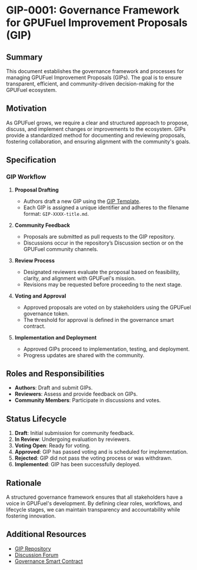 # GIP-0001: Governance Framework for GPUFuel Improvement Proposals (GIP)

## Summary
This document establishes the governance framework and processes for managing GPUFuel Improvement Proposals (GIPs). The goal is to ensure transparent, efficient, and community-driven decision-making for the GPUFuel ecosystem.

## Motivation
As GPUFuel grows, we require a clear and structured approach to propose, discuss, and implement changes or improvements to the ecosystem. GIPs provide a standardized method for documenting and reviewing proposals, fostering collaboration, and ensuring alignment with the community's goals.

## Specification

### GIP Workflow

1. **Proposal Drafting**
    - Authors draft a new GIP using the [GIP Template](GIP-TEMPLATE.md).
    - Each GIP is assigned a unique identifier and adheres to the filename format: `GIP-XXXX-title.md`.

2. **Community Feedback**
    - Proposals are submitted as pull requests to the GIP repository.
    - Discussions occur in the repository’s Discussion section or on the GPUFuel community channels.

3. **Review Process**
    - Designated reviewers evaluate the proposal based on feasibility, clarity, and alignment with GPUFuel's mission.
    - Revisions may be requested before proceeding to the next stage.

4. **Voting and Approval**
    - Approved proposals are voted on by stakeholders using the GPUFuel governance token.
    - The threshold for approval is defined in the governance smart contract.

5. **Implementation and Deployment**
    - Approved GIPs proceed to implementation, testing, and deployment.
    - Progress updates are shared with the community.

## Roles and Responsibilities

- **Authors**: Draft and submit GIPs.
- **Reviewers**: Assess and provide feedback on GIPs.
- **Community Members**: Participate in discussions and votes.

## Status Lifecycle

1. **Draft**: Initial submission for community feedback.
2. **In Review**: Undergoing evaluation by reviewers.
3. **Voting Open**: Ready for voting.
4. **Approved**: GIP has passed voting and is scheduled for implementation.
5. **Rejected**: GIP did not pass the voting process or was withdrawn.
6. **Implemented**: GIP has been successfully deployed.

## Rationale

A structured governance framework ensures that all stakeholders have a voice in GPUFuel's development. By defining clear roles, workflows, and lifecycle stages, we can maintain transparency and accountability while fostering innovation.

## Additional Resources
- [GIP Repository](#)
- [Discussion Forum](#)
- [Governance Smart Contract](#)
